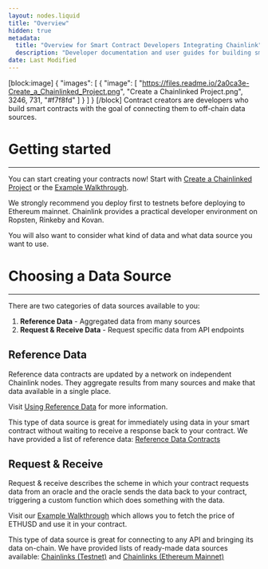 ```yaml
---
layout: nodes.liquid
title: "Overview"
hidden: true
metadata: 
  title: "Overview for Smart Contract Developers Integrating Chainlink"
  description: "Developer documentation and user guides for building smart contracts with the goal of connecting them to off-chain data sources."
date: Last Modified
---
```

[block:image]
{
  "images": [
    {
      "image": [
        "https://files.readme.io/2a0ca3e-Create_a_Chainlinked_Project.png",
        "Create a Chainlinked Project.png",
        3246,
        731,
        "#f7f8fd"
      ]
    }
  ]
}
[/block]
Contract creators are developers who build smart contracts with the goal of connecting them to off-chain data sources.

# Getting started
---

You can start creating your contracts now! Start with [Create a Chainlinked Project](doc:create-a-chainlinked-project) or the [Example Walkthrough](doc:example-walkthrough).

We strongly recommend you deploy first to testnets before deploying to Ethereum mainnet. Chainlink provides a practical developer environment on Ropsten, Rinkeby and Kovan.

You will also want to consider what kind of data and what data source you want to use.

# Choosing a Data Source
---

There are two categories of data sources available to you:
1. **Reference Data** - Aggregated data from many sources
2. **Request & Receive Data** - Request specific data from API endpoints

## Reference Data

Reference data contracts are updated by a network on independent Chainlink nodes. They aggregate results from many sources and make that data available in a single place.

Visit [Using Reference Data](doc:using-chainlink-reference-contracts) for more information.

This type of data source is great for immediately using data in your smart contract without waiting to receive a response back to your contract. We have provided a list of reference data: [Reference Data Contracts](doc:reference-contracts)

## Request & Receive

Request & receive describes the scheme in which your contract requests data from an oracle and the oracle sends the data back to your contract, triggering a custom function which does something with the data.

Visit our [Example Walkthrough](doc:example-walkthrough) which allows you to fetch the price of ETHUSD and use it in your contract.

This type of data source is great for connecting to any API and bringing its data on-chain. We have provided lists of ready-made data sources available: [Chainlinks (Testnet)](doc:available-oracles) and [Chainlinks (Ethereum Mainnet)](doc:chainlinks-ethereum-mainnet)